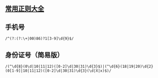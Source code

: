 ## [常用正则大全](https://any86.github.io/any-rule/)
## 手机号
`/^(?:(?:\+|00)86)?1[3-9]\d{9}$/`

## 身份证号（简易版）
`/(^\d{8}(0\d|10|11|12)([0-2]\d|30|31)\d{3}$)|(^\d{6}(18|19|20)\d{2}(0[1-9]|10|11|12)([0-2]\d|30|31)\d{3}(\d|X|x)$)/`

